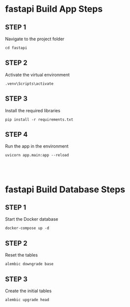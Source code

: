 # fastapi Build App Steps

## STEP 1

Navigate to the project folder
```
cd fastapi
```

## STEP 2

Activate the virtual environment
```
.venv\Scripts\activate
```
## STEP 3

Install the required libraries
```
pip install -r requirements.txt
```

## STEP 4

Run the app in the environment
```
uvicorn app.main:app --reload
```
<br><br>

# fastapi Build Database Steps

## STEP 1
Start the Docker database
```
docker-compose up -d
```

## STEP 2
Reset the tables
```
alembic downgrade base
```

## STEP 3

Create the initial tables
```
alembic upgrade head
```



